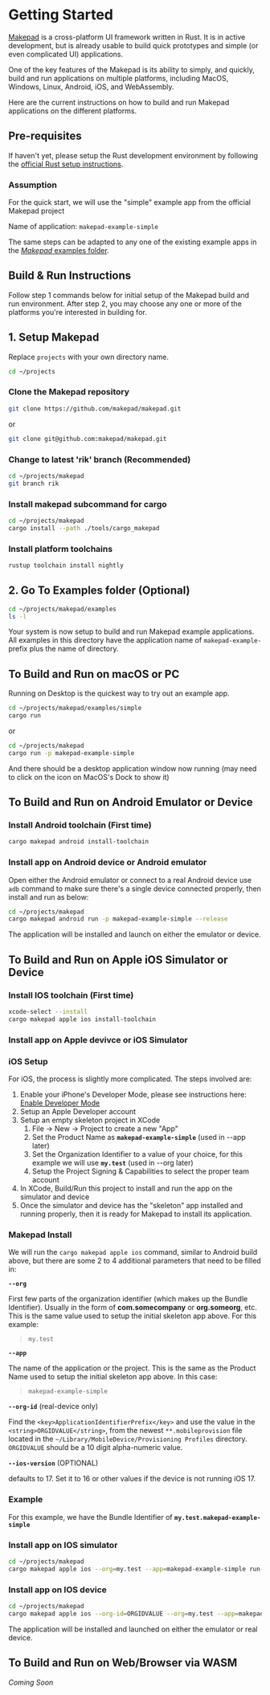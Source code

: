 # Getting Started

[Makepad](https://github.com/makepad/makepad) is a cross-platform UI framework written in Rust.
It is in active development, but is already usable to build quick prototypes and simple (or even complicated UI) applications.

One of the key features of the Makepad is its ability to simply, and quickly, build and run applications on multiple platforms, including MacOS, Windows, Linux, Android, iOS, and WebAssembly.

Here are the current instructions on how to build and run Makepad applications on the different platforms.

## Pre-requisites

If haven't yet, please setup the Rust development environment by following the [official Rust setup instructions](https://www.rust-lang.org/tools/install).

### Assumption

For the quick start, we will use the "simple" example app from the official Makepad project

Name of application: `makepad-example-simple`

The same steps can be adapted to any one of the existing example apps in the [*Makepad* examples folder](https://github.com/makepad/makepad/tree/master/examples).

## Build & Run Instructions

Follow step 1 commands below for initial setup of the Makepad build and run environment.
After step 2, you may choose any one or more of the platforms you're interested in building for.

## 1. Setup Makepad

Replace `projects` with your own directory name.

```bash
cd ~/projects
```

### Clone the Makepad repository

```bash
git clone https://github.com/makepad/makepad.git
```

or

```bash
git clone git@github.com:makepad/makepad.git
```

### Change to latest 'rik' branch (Recommended)

```bash
cd ~/projects/makepad
git branch rik
```

### Install makepad subcommand for cargo

```bash
cd ~/projects/makepad
cargo install --path ./tools/cargo_makepad
```

### Install platform toolchains

```bash
rustup toolchain install nightly
```

## 2. Go To Examples folder (Optional)

```bash
cd ~/projects/makepad/examples
ls -l
```

Your system is now setup to build and run Makepad example applications. All examples in this directory have the application name of `makepad-example-` prefix plus the name of directory.

## To Build and Run on macOS or PC

Running on Desktop is the quickest way to try out an example app.

```bash
cd ~/projects/makepad/examples/simple
cargo run
```

or

```bash
cd ~/projects/makepad
cargo run -p makepad-example-simple
```

And there should be a desktop application window now running (may need to click on the icon on MacOS's Dock to show it)

## To Build and Run on Android Emulator or Device

### Install Android toolchain (First time)

```bash
cargo makepad android install-toolchain
```

### Install app on Android device or Android emulator

Open either the Android emulator or connect to a real Android device
use `adb` command to make sure there's a single device connected properly, then install and run as below:

```bash
cd ~/projects/makepad
cargo makepad android run -p makepad-example-simple --release
```

The application will be installed and launch on either the emulator or device.

## To Build and Run on Apple iOS Simulator or Device

### Install IOS toolchain (First time)

```bash
xcode-select --install
cargo makepad apple ios install-toolchain
```

### Install app on Apple devivce or iOS Simulator

### iOS Setup

For iOS, the process is slightly more complicated. The steps involved are:

1. Enable your iPhone's Developer Mode, please see instructions here: [Enable Developer Mode](https://www.delasign.com/blog/how-to-turn-on-developer-mode-on-an-iphone/)
1. Setup an Apple Developer account
1. Setup an empty skeleton project in XCode
    1. File -> New -> Project to create a new "App"
    1. Set the Product Name as **`makepad-example-simple`** (used in --app later)
    1. Set the Organization Identifier to a value of your choice, for this example we will use **`my.test`** (used in --org later)
    1. Setup the Project Signing & Capabilities to select the proper team account
1. In XCode, Build/Run this project to install and run the app on the simulator and device
1. Once the simulator and device has the "skeleton" app installed and running properly, then it is ready for Makepad to install its application.

### Makepad Install

We will run the `cargo makepad apple ios` command, similar to Android build above, but there are some 2 to 4 additional parameters that need to be filled in:

**`--org`**

First few parts of the organization identifier (which makes up the Bundle Identifier). Usually in the form of **com.somecompany** or **org.someorg**, etc.
This is the same value used to setup the initial skeleton app above. For this example:
> `my.test`

**`--app`**

The name of the application or the project. This is the same as the Product Name used to setup the initial skeleton app above. In this case:
> `makepad-example-simple`

**`--org-id`** (real-device only)

Find the `<key>ApplicationIdentifierPrefix</key>` and use the value in the `<string>ORGIDVALUE</string>`, from the newest `**.mobileprovision` file located in the `~/Library/MobileDevice/Provisioning Profiles` directory.
`ORGIDVALUE` should be a 10 digit alpha-numeric value.

**`--ios-version`** (OPTIONAL)

defaults to 17. Set it to 16 or other values if the device is not running iOS 17.

### Example

For this example, we have the Bundle Identifier of **`my.test.makepad-example-simple`**

### Install app on IOS simulator

```bash
cd ~/projects/makepad
cargo makepad apple ios --org=my.test --app=makepad-example-simple run-sim -p makepad-example-simple --release
```

### Install app on IOS device

```bash
cd ~/projects/makepad
cargo makepad apple ios --org-id=ORGIDVALUE --org=my.test --app=makepad-example-simple run-device -p makepad-example-simple --release
```

The application will be installed and launched on either the emulator or real device.

## To Build and Run on Web/Browser via WASM

*Coming Soon*
